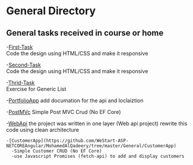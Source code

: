 # General Directory
## General tasks received in course or home

-[First-Task](https://github.com/WeStart-ASP-NETCOREAngular/MohamedAlQadeery/tree/master/General/First-Task)  
  Code the design using HTML/CSS and make it responsive
  
 -[Second-Task](https://github.com/WeStart-ASP-NETCOREAngular/MohamedAlQadeery/tree/master/General/Second-Task)  
  Code the design using HTML/CSS and make it responsive
  
  -[Thrid-Task](https://github.com/WeStart-ASP-NETCOREAngular/MohamedAlQadeery/tree/master/General/Third-Task/CarStoreApplication)  
  Exercise for Generic List  
 
  -[PortfolioApp](https://github.com/WeStart-ASP-NETCOREAngular/MohamedAlQadeery/tree/master/General/PortfolioApp)
  add documation for the api and loclaiztion   
  
  -[PostMVc](https://github.com/WeStart-ASP-NETCOREAngular/MohamedAlQadeery/tree/master/General/PostMvcApp)
    Simple Post MVC Crud (No EF Core)
  
  -[WebApi](https://github.com/WeStart-ASP-NETCOREAngular/MohamedAlQadeery/tree/master/General/WebApi)
    the project was written in one layer (Web api project) rewrite this code using clean architecture  
    
    -[CustomerApp](https://github.com/WeStart-ASP-NETCOREAngular/MohamedAlQadeery/tree/master/General/CustomerApp)
      -Simple Customer CRUD (No EF Core)  
      -use Javascript Promises (fetch-api) to add and display customers
